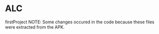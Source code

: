# ALC
firstProject 
NOTE: Some changes occured in the code because these files were extracted from the APK.
